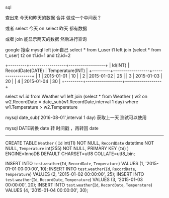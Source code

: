 
sql

查出来 今天和昨天的数据 合并 做成一个中间表？

或者
select 今天 on select 昨天 都有数据

或者 join 能显示两天的数据 然后进行查询


google 搜索 mysql left join自己
select * from t_user t1  left join (select * from t_user) t2 on t1.id=1 and t2.id=2


+---------+------------------+------------------+
| Id(INT) | RecordDate(DATE) | Temperature(INT) |
+---------+------------------+------------------+
|       1 |       2015-01-01 |               10 |
|       2 |       2015-01-02 |               25 |
|       3 |       2015-01-03 |               20 |
|       4 |       2015-01-04 |               30 |
+---------+------------------+------------------+




select w1.id from Weather w1 left join (select * from Weather ) w2 on w2.RecordDate = date_sub(w1.RecordDate,interval 1 day) where w1.Temperature > w2.Temperature

mysql date_sub('2016-08-01',interval 1 day)  获取上一天 测试可以使用

mysql DATE转换 date 转 时间戳 ，再转回 date



----
CREATE TABLE `Weather` (
  `Id` int(11) NOT NULL,
  `RecordDate` datetime NOT NULL,
  `Temperature` int(255) NOT NULL,
  PRIMARY KEY (`Id`)
) ENGINE=InnoDB DEFAULT CHARSET=utf8 COLLATE=utf8_bin;

INSERT INTO `test`.`weather`(`Id`, `RecordDate`, `Temperature`) VALUES (1, '2015-01-01 00:00:00', 10);
INSERT INTO `test`.`weather`(`Id`, `RecordDate`, `Temperature`) VALUES (2, '2015-01-02 00:00:00', 25);
INSERT INTO `test`.`weather`(`Id`, `RecordDate`, `Temperature`) VALUES (3, '2015-01-03 00:00:00', 20);
INSERT INTO `test`.`weather`(`Id`, `RecordDate`, `Temperature`) VALUES (4, '2015-01-04 00:00:00', 30);